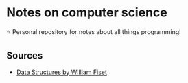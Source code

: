 # Notes on computer science
 ⭐ Personal repository for notes about all things programming!
## Sources
* [Data Structures by William Fiset](https://youtu.be/RBSGKlAvoiM?si=VgXHKOLjpriQWxq8)